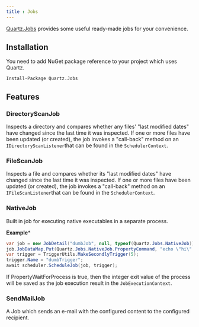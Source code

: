 ```yaml
---
title : Jobs
---
```


[Quartz.Jobs](https://www.nuget.org/packages/Quartz.Jobs) provides some useful ready-made jobs for your convenience.

## Installation

You need to add NuGet package reference to your project which uses Quartz.

```
Install-Package Quartz.Jobs
```

## Features

### DirectoryScanJob

Inspects a directory and compares whether any files' "last modified dates" have changed since the last time it was inspected.
If one or more files have been updated (or created), the job invokes a "call-back" method on an `IDirectoryScanListener`that can be found in the `SchedulerContext`.

### FileScanJob

Inspects a file and compares whether its "last modified dates" have changed since the last time it was inspected.
If one or more files have been updated (or created), the job invokes a "call-back" method on an `IFileScanListener`that can be found in the `SchedulerContext`.

### NativeJob

Built in job for executing native executables in a separate process.

**Example***
```csharp
var job = new JobDetail("dumbJob", null, typeof(Quartz.Jobs.NativeJob));
job.JobDataMap.Put(Quartz.Jobs.NativeJob.PropertyCommand, "echo \"hi\" >> foobar.txt");
var trigger = TriggerUtils.MakeSecondlyTrigger(5);
trigger.Name = "dumbTrigger";
await scheduler.ScheduleJob(job, trigger);
```

If PropertyWaitForProcess is true, then the integer exit value of the process will be saved as the job execution result in the `JobExecutionContext`.

### SendMailJob

A Job which sends an e-mail with the configured content to the configured recipient.
